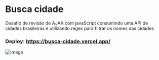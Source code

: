 # Busca cidade

Desafio de revisão de AJAX com javaScript consumindo uma API de cidades brasileiras e utilizando regex para filtrar os nomes das cidades

### Deploy: https://busca-cidade.vercel.app/

![image](https://user-images.githubusercontent.com/100159869/214062499-d4f74d03-dd0e-424f-bf25-ceeee4703dd6.png)
